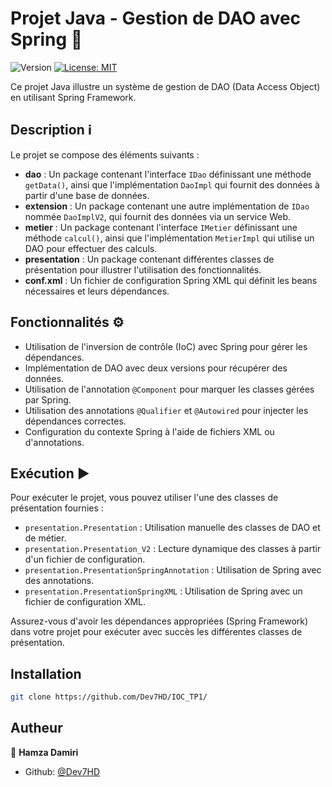 # Projet Java - Gestion de DAO avec Spring 🌱
<p>
  <img alt="Version" src="https://img.shields.io/badge/version-1.0-blue.svg?cacheSeconds=2592000" />
  <a href="#" target="_blank">
    <img alt="License: MIT" src="https://img.shields.io/badge/License-MIT-yellow.svg" />
  </a>
</p>

Ce projet Java illustre un système de gestion de DAO (Data Access Object) en utilisant Spring Framework.

## Description ℹ️

Le projet se compose des éléments suivants :

- **dao** : Un package contenant l'interface `IDao` définissant une méthode `getData()`, ainsi que l'implémentation `DaoImpl` qui fournit des données à partir d'une base de données.
- **extension** : Un package contenant une autre implémentation de `IDao` nommée `DaoImplV2`, qui fournit des données via un service Web.
- **metier** : Un package contenant l'interface `IMetier` définissant une méthode `calcul()`, ainsi que l'implémentation `MetierImpl` qui utilise un DAO pour effectuer des calculs.
- **presentation** : Un package contenant différentes classes de présentation pour illustrer l'utilisation des fonctionnalités.
- **conf.xml** : Un fichier de configuration Spring XML qui définit les beans nécessaires et leurs dépendances.

## Fonctionnalités ⚙️

- Utilisation de l'inversion de contrôle (IoC) avec Spring pour gérer les dépendances.
- Implémentation de DAO avec deux versions pour récupérer des données.
- Utilisation de l'annotation `@Component` pour marquer les classes gérées par Spring.
- Utilisation des annotations `@Qualifier` et `@Autowired` pour injecter les dépendances correctes.
- Configuration du contexte Spring à l'aide de fichiers XML ou d'annotations.

## Exécution ▶️

Pour exécuter le projet, vous pouvez utiliser l'une des classes de présentation fournies :

- `presentation.Presentation` : Utilisation manuelle des classes de DAO et de métier.
- `presentation.Presentation_V2` : Lecture dynamique des classes à partir d'un fichier de configuration.
- `presentation.PresentationSpringAnnotation` : Utilisation de Spring avec des annotations.
- `presentation.PresentationSpringXML` : Utilisation de Spring avec un fichier de configuration XML.

Assurez-vous d'avoir les dépendances appropriées (Spring Framework) dans votre projet pour exécuter avec succès les différentes classes de présentation.

## Installation

```sh
git clone https://github.com/Dev7HD/IOC_TP1/
```

## Autheur

👤 **Hamza Damiri**

* Github: [@Dev7HD](https://github.com/Dev7HD)